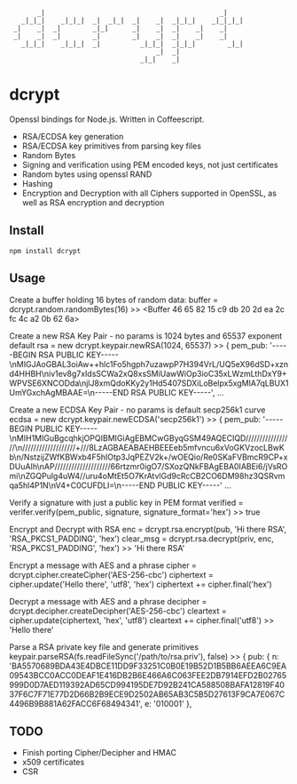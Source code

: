                                                                  
           _|                                            _|      
       _|_|_|    _|_|_|  _|  _|_|  _|    _|  _|_|_|    _|_|_|_|  
     _|    _|  _|        _|_|      _|    _|  _|    _|    _|      
     _|    _|  _|        _|        _|    _|  _|    _|    _|      
       _|_|_|    _|_|_|  _|          _|_|_|  _|_|_|        _|_|  
                                         _|  _|                  
                                     _|_|    _|                  




dcrypt
=======

Openssl bindings for Node.js. Written in Coffeescript.

* RSA/ECDSA key generation
* RSA/ECDSA key primitives from parsing key files
* Random Bytes
* Signing and verification using PEM encoded keys, not just certificates
* Random bytes using openssl RAND
* Hashing
* Encryption and Decryption with all Ciphers supported in OpenSSL, as well as RSA encryption and decryption

Install
-------
    npm install dcrypt


Usage
-----
Create a buffer holding 16 bytes of random data:
    buffer = dcrypt.random.randomBytes(16)
    >> <Buffer 46 65 82 15 c9 db 20 2d ea 2c fc 4c a2 0b 62 6a>

Create a new RSA Key Pair - no params is 1024 bytes and 65537 exponent default
    rsa = new dcrypt.keypair.newRSA(1024, 65537)
    >> { pem_pub: '-----BEGIN RSA PUBLIC KEY-----\nMIGJAoGBAL3oiAw++hlc1Fo5hgph7uzawpP7H394VrL/UQ5eX96dSD+xznd4HHBH\niv1ev8g7xIdsSCWa2xQ8xsSMiUawWiOp3ioC35xLWzmLthDxY9+WPVSE6XNCODda\njlJ8xmQdoKKy2y1Hd5407SDXiLoBelpx5xgMIA7qLBUX1UmYGxchAgMBAAE=\n-----END RSA PUBLIC KEY-----',
    ...

Create a new ECDSA Key Pair - no params is default secp256k1 curve
    ecdsa = new dcrypt.keypair.newECDSA('secp256k1')
    >> { pem_pub: '-----BEGIN PUBLIC KEY-----\nMIH1MIGuBgcqhkjOPQIBMIGiAgEBMCwGByqGSM49AQECIQD/////////////////\n///////////////////+///8LzAGBAEABAEHBEEEeb5mfvncu6xVoGKVzocLBwKb\n/NstzijZWfKBWxb4F5hIOtp3JqPEZV2k+/wOEQio/Re0SKaFVBmcR9CP+xDUuAIh\nAP////////////////////66rtzmr0igO7/SXozQNkFBAgEBA0IABEi6/jVsROmi\nZGQPulg4uW4//uru4oMtEt5O7KrAtvlGd9cRcCB2CO6DM98hz3QSRvmqa5hl4P1N\nV4+C0CUFDLI=\n-----END PUBLIC KEY-----'
    ...

Verify a signature with just a public key in PEM format
    verified = verifer.verify(pem_public, signature, signature_format='hex')
    >> true

Encrypt and Decrypt with RSA
    enc = dcrypt.rsa.encrypt(pub, 'Hi there RSA', 'RSA_PKCS1_PADDING', 'hex')
    clear_msg = dcrypt.rsa.decrypt(priv, enc, 'RSA_PKCS1_PADDING', 'hex')
    >> 'Hi there RSA'
    
Encrypt a message with AES and a phrase
    cipher = dcrypt.cipher.createCipher('AES-256-cbc')
    ciphertext = cipher.update('Hello there', 'utf8', 'hex')
    ciphertext += cipher.final('hex')

Decrypt a message with AES and a phrase
    decipher = dcrypt.decipher.createDecipher('AES-256-cbc')
    cleartext = cipher.update(ciphertext, 'hex', 'utf8')
    cleartext += cipher.final('utf8')
    >> 'Hello there'

Parse a RSA private key file and generate primitives
    keypair.parseRSA(fs.readFileSync('/path/to/rsa.priv'), false)
    >> { pub:
   { n: 'BA5570689BDA43E4DBCE11DD9F33251C0B0E19B52D1B5BB6AEEA6C9EA09543BCC0ACC0DEAF1E416DB2B6E466A6C063FEE2DB7914EFD2B02765999D0D7AED119392AD65CD994195DE7D92B241CA588508BAFA12819F4037F6C7F71E77D2D66B2B9ECE9D2502AB65AB3C5B5D27613F9CA7E067C4496B9B881A62FACC6F68494341',
     e: '010001' },
    
 
TODO
----
* Finish porting Cipher/Decipher and HMAC
* x509 certificates
* CSR
